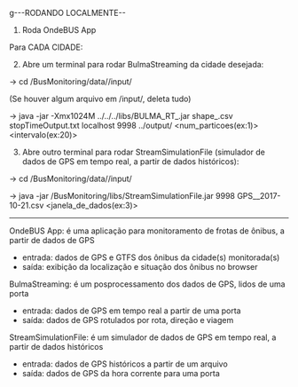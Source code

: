 g---RODANDO LOCALMENTE--

1. Roda OndeBUS App

Para CADA CIDADE:

2. Abre um terminal para rodar BulmaStreaming da cidade desejada:

-> cd <path>/BusMonitoring/data/<cidade>/input/

(Se houver algum arquivo em <cidade>/input/, deleta tudo)

-> java -jar -Xmx1024M ../../../libs/BULMA_RT_<cidade>.jar shape_<cidade>.csv stopTimeOutput<cidade>.txt localhost 9998 ../output/ <num_particoes(ex:1)> <intervalo(ex:20)>

3. Abre outro terminal para rodar StreamSimulationFile (simulador de dados de GPS em tempo real, a partir de dados históricos):

-> cd <path>/BusMonitoring/data/<cidade>/input/

-> java -jar <path>/BusMonitoring/libs/StreamSimulationFile.jar 9998 GPS_<cidade>_2017-10-21.csv <janela_de_dados(ex:3)>


--------------------

OndeBUS App: é uma aplicação para monitoramento de frotas de ônibus, a partir de dados de GPS
- entrada: dados de GPS e GTFS dos ônibus da cidade(s) monitorada(s)
- saída: exibição da localização e situação dos ônibus no browser

BulmaStreaming: é um posprocessamento dos dados de GPS, lidos de uma porta
- entrada: dados de GPS em tempo real a partir de uma porta
- saída: dados de GPS rotulados por rota, direção e viagem

 StreamSimulationFile: é um simulador de dados de GPS em tempo real, a partir de dados históricos
- entrada: dados de GPS históricos a partir de um arquivo
- saída: dados de GPS da hora corrente para uma porta
